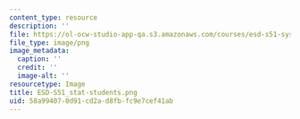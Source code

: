 ```yaml
---
content_type: resource
description: ''
file: https://ol-ocw-studio-app-qa.s3.amazonaws.com/courses/esd-s51-systems-leadership-and-management-praxis-summer-2014/58a994070d91cd2ad8fbfc9e7cef41ab_ESD-S51_stat-students.png
file_type: image/png
image_metadata:
  caption: ''
  credit: ''
  image-alt: ''
resourcetype: Image
title: ESD-S51_stat-students.png
uid: 58a99407-0d91-cd2a-d8fb-fc9e7cef41ab
---
```

